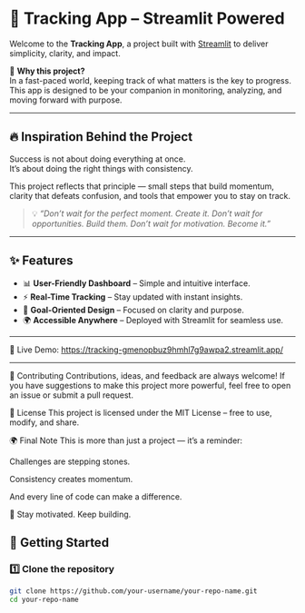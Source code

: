 # 🚀 Tracking App – Streamlit Powered  

Welcome to the **Tracking App**, a project built with [Streamlit](https://streamlit.io) to deliver simplicity, clarity, and impact.  

🌟 **Why this project?**  
In a fast-paced world, keeping track of what matters is the key to progress. This app is designed to be your companion in monitoring, analyzing, and moving forward with purpose.  

---

## 🔥 Inspiration Behind the Project  
Success is not about doing everything at once.  
It’s about doing the right things with consistency.  

This project reflects that principle — small steps that build momentum, clarity that defeats confusion, and tools that empower you to stay on track.  

> 💡 *“Don’t wait for the perfect moment. Create it. Don’t wait for opportunities. Build them. Don’t wait for motivation. Become it.”*  

---

## ✨ Features  
- 📊 **User-Friendly Dashboard** – Simple and intuitive interface.  
- ⚡ **Real-Time Tracking** – Stay updated with instant insights.  
- 🎯 **Goal-Oriented Design** – Focused on clarity and purpose.  
- 🌍 **Accessible Anywhere** – Deployed with Streamlit for seamless use.  

---




🌟 Live Demo:
https://tracking-gmenopbuz9hmhl7g9awpa2.streamlit.app/

---



🤝 Contributing
Contributions, ideas, and feedback are always welcome!
If you have suggestions to make this project more powerful, feel free to open an issue or submit a pull request.

📜 License
This project is licensed under the MIT License – free to use, modify, and share.

🌍 Final Note
This is more than just a project — it’s a reminder:

Challenges are stepping stones.

Consistency creates momentum.

And every line of code can make a difference.

🚀 Stay motivated. Keep building. 









## 🚀 Getting Started  

### 1️⃣ Clone the repository  
```bash
git clone https://github.com/your-username/your-repo-name.git
cd your-repo-name
